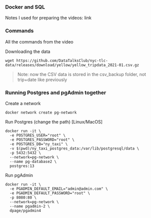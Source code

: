 ### Docker and SQL
Notes I used for preparing the videos: link

### Commands
All the commands from the video

Downloading the data

```
wget https://github.com/DataTalksClub/nyc-tlc-data/releases/download/yellow/yellow_tripdata_2021-01.csv.gz
```

>Note: now the CSV data is stored in the csv_backup folder, not trip+date like previously


### Running Postgres and pgAdmin together

Create a network

```
docker network create pg-network
```

Run Postgres (change the path) [Linux/MacOS]

```
docker run -it \
  -e POSTGRES_USER="root" \
  -e POSTGRES_PASSWORD="root" \
  -e POSTGRES_DB="ny_taxi" \
  -v $(pwd)/ny_taxi_postgres_data:/var/lib/postgresql/data \
  -p 5432:5432 \
  --network=pg-network \
  --name pg-database2 \
  postgres:13
```

Run pgAdmin

```
docker run -it \
  -e PGADMIN_DEFAULT_EMAIL="admin@admin.com" \
  -e PGADMIN_DEFAULT_PASSWORD="root" \
  -p 8080:80 \
  --network=pg-network \
  --name pgadmin-2 \
  dpage/pgadmin4
```
